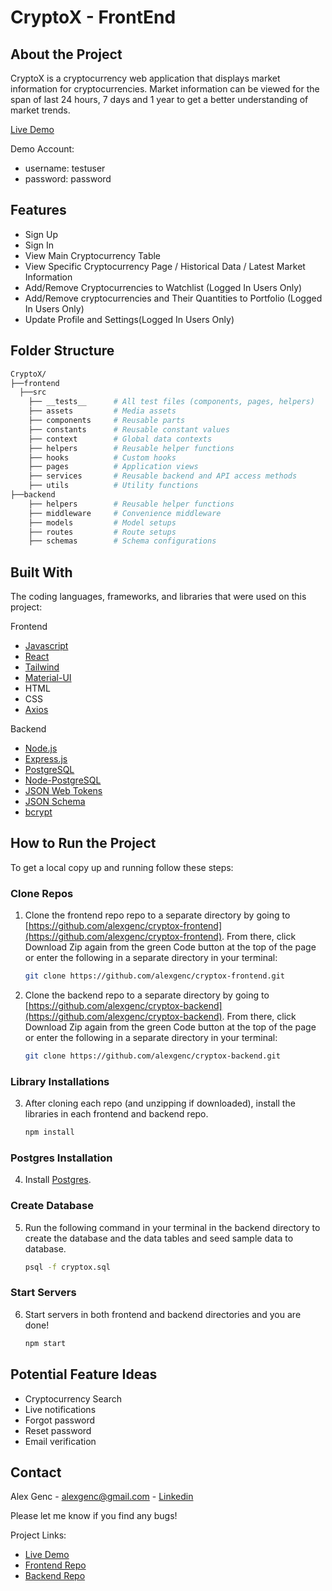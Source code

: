 # CryptoX - FrontEnd

## About the Project
CryptoX is a cryptocurrency web application that displays market information for cryptocurrencies. Market information can be viewed for the span of last 24 hours, 7 days and 1 year to get a better understanding of market trends. 

[Live Demo](https://alexgenc-cryptox.netlify.app/#/)

Demo Account:
- username: testuser
- password: password 

## Features

- Sign Up
- Sign In
- View Main Cryptocurrency Table
- View Specific Cryptocurrency Page / Historical Data / Latest Market Information
- Add/Remove Cryptocurrencies to Watchlist (Logged In Users Only)
- Add/Remove cryptocurrencies and Their Quantities to Portfolio (Logged In Users Only)
- Update Profile and Settings(Logged In Users Only)

## Folder Structure 

```sh
CryptoX/
├──frontend
  ├──src
    ├── __tests__      # All test files (components, pages, helpers)
    ├── assets         # Media assets
    ├── components     # Reusable parts
    ├── constants      # Reusable constant values
    ├── context        # Global data contexts
    ├── helpers        # Reusable helper functions
    ├── hooks          # Custom hooks
    ├── pages          # Application views
    ├── services       # Reusable backend and API access methods
    ├── utils          # Utility functions
├──backend
    ├── helpers        # Reusable helper functions
    ├── middleware     # Convenience middleware 
    ├── models         # Model setups
    ├── routes         # Route setups
    ├── schemas        # Schema configurations
```


## Built With

The coding languages, frameworks, and libraries that were used on this project:

Frontend
* [Javascript](https://www.javascript.com/)
* [React](https://reactjs.org/)
* [Tailwind](https://tailwindcss.com/)
* [Material-UI](https://material-ui.com/)
* HTML
* CSS
* [Axios](https://www.npmjs.com/package/axios)

Backend
* [Node.js](https://nodejs.org/en/)
* [Express.js](https://expressjs.com/)
* [PostgreSQL](https://www.postgresql.org/)
* [Node-PostgreSQL](https://node-postgres.com/)
* [JSON Web Tokens](https://jwt.io/)
* [JSON Schema](https://json-schema.org/)
* [bcrypt](https://www.npmjs.com/package/bcrypt)

## How to Run the Project

To get a local copy up and running follow these steps:

### Clone Repos

1. Clone the frontend repo repo to a separate directory by going to [https://github.com/alexgenc/cryptox-frontend](https://github.com/alexgenc/cryptox-frontend). From there, click Download Zip again from the green Code button at the top of the page or enter the following in a separate directory in your terminal:
  
   ```sh
   git clone https://github.com/alexgenc/cryptox-frontend.git
   ```
2. Clone the backend repo to a separate directory by going to [https://github.com/alexgenc/cryptox-backend](https://github.com/alexgenc/cryptox-backend). From there, click Download Zip again from the green Code button at the top of the page or enter the following in a separate directory in your terminal:
   
   ```sh
   git clone https://github.com/alexgenc/cryptox-backend.git
   ```

### Library Installations

3. After cloning each repo (and unzipping if downloaded), install the libraries in each frontend and backend repo.

    ```sh
    npm install
    ```

### Postgres Installation

4. Install [Postgres](https://www.postgresql.org/).

### Create Database 

5. Run the following command in your terminal in the backend directory to create the database and the data tables and seed sample data to database. 
    
    ```sh
    psql -f cryptox.sql
    ```

### Start Servers 

6. Start servers in both frontend and backend directories and you are done!
    
    ```sh
    npm start
    ```

## Potential Feature Ideas

- Cryptocurrency Search
- Live notifications
- Forgot password
- Reset password
- Email verification

## Contact

Alex Genc - alexgenc@gmail.com - [Linkedin](https://www.linkedin.com/in/alexgenc/)

Please let me know if you find any bugs!

Project Links: <br/>
- [Live Demo](https://alexgenc-cryptox.netlify.app/#/)
- [Frontend Repo](https://github.com/alexgenc/cryptox-frontend)
- [Backend Repo](https://github.com/alexgenc/cryptox-backend)


